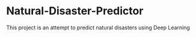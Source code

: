 # Natural-Disaster-Predictor
This project is an attempt to predict natural disasters using Deep Learning
